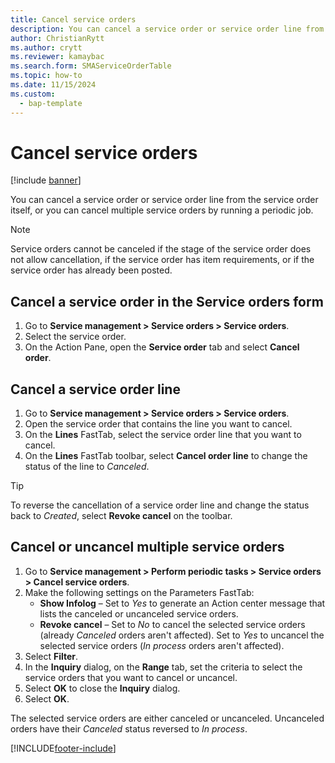```yaml
---
title: Cancel service orders  
description: You can cancel a service order or service order line from the service order itself, or you can cancel multiple service orders by running a periodic job.
author: ChristianRytt
ms.author: crytt
ms.reviewer: kamaybac
ms.search.form: SMAServiceOrderTable
ms.topic: how-to
ms.date: 11/15/2024
ms.custom: 
  - bap-template
---
```


# Cancel service orders

[!include [banner](../includes/banner.md)]

You can cancel a service order or service order line from the service order itself, or you can cancel multiple service orders by running a periodic job.

> [!NOTE]
> Service orders cannot be canceled if the stage of the service order does not allow cancellation, if the service order has item requirements, or if the service order has already been posted.

## Cancel a service order in the Service orders form

1. Go to **Service management \> Service orders \> Service orders**.
1. Select the service order.
1. On the Action Pane, open the **Service order** tab and select **Cancel order**.

## Cancel a service order line

1. Go to **Service management \> Service orders \> Service orders**.
1. Open the service order that contains the line you want to cancel.
1. On the **Lines** FastTab, select the service order line that you want to cancel.
1. On the **Lines** FastTab toolbar, select **Cancel order line** to change the status of the line to *Canceled*.

> [!TIP]
> To reverse the cancellation of a service order line and change the status back to *Created*, select **Revoke cancel** on the toolbar.

## Cancel or uncancel multiple service orders

1. Go to **Service management \> Perform periodic tasks \> Service orders \> Cancel service orders**.
1. Make the following settings on the Parameters FastTab:
    - **Show Infolog** – Set to *Yes* to generate an Action center message that lists the canceled or uncanceled service orders.
    - **Revoke cancel** – Set to *No* to cancel the selected service orders (already *Canceled* orders aren't affected). Set to *Yes* to uncancel the selected service orders (*In process* orders aren't affected).
1. Select **Filter**.
1. In the **Inquiry** dialog, on the **Range** tab, set the criteria to select the service orders that you want to cancel or uncancel.
1. Select **OK** to close the **Inquiry** dialog.
1. Select **OK**.

The selected service orders are either canceled or uncanceled. Uncanceled orders have their *Canceled* status reversed to *In process*.

[!INCLUDE[footer-include](../../includes/footer-banner.md)]
